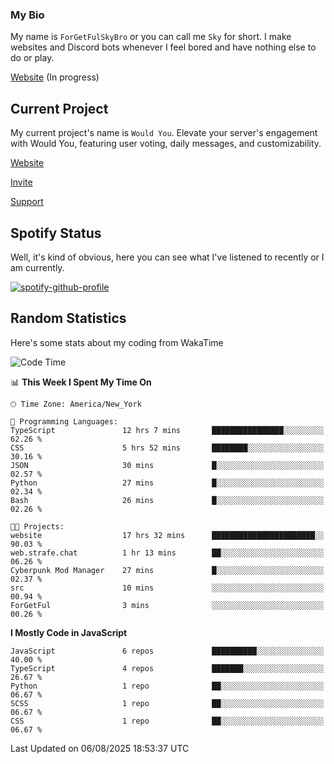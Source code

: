 ### My Bio 

My name is `ForGetFulSkyBro` or you can call me `Sky` for short. I make websites and Discord bots whenever I feel bored and have nothing else to do or play.

[Website](https://forgetful.vercel.app) (In progress)

## Current Project

My current project's name is `Would You`. Elevate your server's engagement with Would You, featuring user voting, daily messages, and customizability.

[Website](https://wouldyoubot.gg)

[Invite](https://wouldyoubot.gg/invite)

[Support](https://wouldyoubot.gg/discord)

## Spotify Status

Well, it's kind of obvious, here you can see what I've listened to recently or I am currently.

[![spotify-github-profile](https://spotify-github-profile.kittinanx.com/api/view?uid=8fw8wluifdebs12yo4k3j0h6c&cover_image=true&theme=novatorem&show_offline=false&background_color=121212&interchange=false&bar_color=53b14f&bar_color_cover=false)](https://github.com/kittinan/spotify-github-profile)


## Random Statistics

Here's some stats about my coding from WakaTime

<!--START_SECTION:waka-->
![Code Time](http://img.shields.io/badge/Code%20Time-1%2C515%20hrs%2057%20mins-blue)

📊 **This Week I Spent My Time On** 

```text
🕑︎ Time Zone: America/New_York

💬 Programming Languages: 
TypeScript               12 hrs 7 mins       ████████████████░░░░░░░░░   62.26 % 
CSS                      5 hrs 52 mins       ████████░░░░░░░░░░░░░░░░░   30.16 % 
JSON                     30 mins             █░░░░░░░░░░░░░░░░░░░░░░░░   02.57 % 
Python                   27 mins             █░░░░░░░░░░░░░░░░░░░░░░░░   02.34 % 
Bash                     26 mins             █░░░░░░░░░░░░░░░░░░░░░░░░   02.26 % 

🐱‍💻 Projects: 
website                  17 hrs 32 mins      ███████████████████████░░   90.03 % 
web.strafe.chat          1 hr 13 mins        ██░░░░░░░░░░░░░░░░░░░░░░░   06.26 % 
Cyberpunk Mod Manager    27 mins             █░░░░░░░░░░░░░░░░░░░░░░░░   02.37 % 
src                      10 mins             ░░░░░░░░░░░░░░░░░░░░░░░░░   00.94 % 
ForGetFul                3 mins              ░░░░░░░░░░░░░░░░░░░░░░░░░   00.26 % 
```

**I Mostly Code in JavaScript** 

```text
JavaScript               6 repos             ██████████░░░░░░░░░░░░░░░   40.00 % 
TypeScript               4 repos             ███████░░░░░░░░░░░░░░░░░░   26.67 % 
Python                   1 repo              ██░░░░░░░░░░░░░░░░░░░░░░░   06.67 % 
SCSS                     1 repo              ██░░░░░░░░░░░░░░░░░░░░░░░   06.67 % 
CSS                      1 repo              ██░░░░░░░░░░░░░░░░░░░░░░░   06.67 % 
```




 Last Updated on 06/08/2025 18:53:37 UTC
<!--END_SECTION:waka-->
